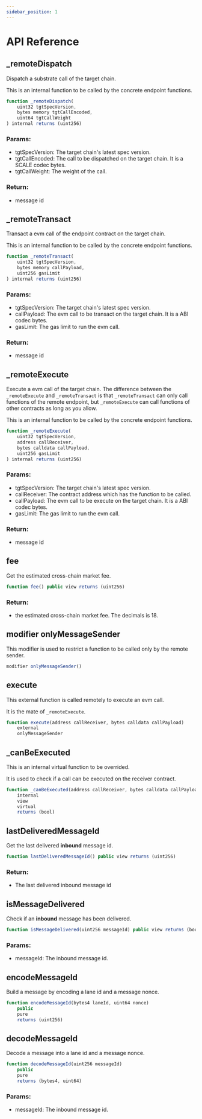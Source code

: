 ```yaml
---
sidebar_position: 1
---
```


# API Reference

## _remoteDispatch

Dispatch a substrate call of the target chain. 

This is an internal function to be called by the concrete endpoint functions.

```javascript
function _remoteDispatch(
    uint32 tgtSpecVersion,
    bytes memory tgtCallEncoded,
    uint64 tgtCallWeight
) internal returns (uint256)
```
### Params:    

* tgtSpecVersion: The target chain's latest spec version.
* tgtCallEncoded: The call to be dispatched on the target chain. It is a SCALE codec bytes.
* tgtCallWeight: The weight of the call.

### Return:

* message id

## _remoteTransact

Transact a evm call of the endpoint contract on the target chain.

This is an internal function to be called by the concrete endpoint functions.

```javascript
function _remoteTransact(
    uint32 tgtSpecVersion,
    bytes memory callPayload,
    uint256 gasLimit
) internal returns (uint256) 

```
### Params:    

* tgtSpecVersion: The target chain's latest spec version.
* callPayload: The evm call to be transact on the target chain. It is a ABI codec bytes.
* gasLimit: The gas limit to run the evm call.

### Return:

* message id

## _remoteExecute

Execute a evm call of the target chain. The difference between the `_remoteExecute` and `_remoteTransact` is that `_remoteTransact` can only call functions of the remote endpoint, but `_remoteExecute` can call functions of other contracts as long as you allow.

This is an internal function to be called by the concrete endpoint functions.

```javascript
function _remoteExecute(
    uint32 tgtSpecVersion,
    address callReceiver,
    bytes calldata callPayload,
    uint256 gasLimit
) internal returns (uint256)
```
### Params:    

* tgtSpecVersion: The target chain's latest spec version.
* callReceiver: The contract address which has the function to be called.
* callPayload: The evm call to be execute on the target chain. It is a ABI codec bytes.
* gasLimit: The gas limit to run the evm call.

### Return:

* message id

## fee

Get the estimated cross-chain market fee.

```javascript
function fee() public view returns (uint256)
```

### Return:

* the estimated cross-chain market fee. The decimals is 18.

## modifier onlyMessageSender

This modifier is used to restrict a function to be called only by the remote sender.

```javascript
modifier onlyMessageSender()
```

## execute

This external function is called remotely to execute an evm call.

It is the mate of `_remoteExecute`.

```javascript
function execute(address callReceiver, bytes calldata callPayload)
    external
    onlyMessageSender
```

## _canBeExecuted

This is an internal virtual function to be overrided.

It is used to check if a call can be executed on the receiver contract.

```javascript
function _canBeExecuted(address callReceiver, bytes calldata callPayload)
    internal
    view
    virtual
    returns (bool)
```

## lastDeliveredMessageId

Get the last delivered **inbound** message id.

```javascript
function lastDeliveredMessageId() public view returns (uint256)
```

### Return:

* The last delivered inbound message id

## isMessageDelivered

Check if an **inbound** message has been delivered.

```javascript
function isMessageDelivered(uint256 messageId) public view returns (bool)
```

### Params:    

* messageId: The inbound message id.

## encodeMessageId

Build a message by encoding a lane id and a message nonce.

```javascript
function encodeMessageId(bytes4 laneId, uint64 nonce)
    public
    pure
    returns (uint256)
```

## decodeMessageId

Decode a message into a lane id and a message nonce.

```javascript
function decodeMessageId(uint256 messageId)
    public
    pure
    returns (bytes4, uint64)
```

### Params:    

* messageId: The inbound message id.